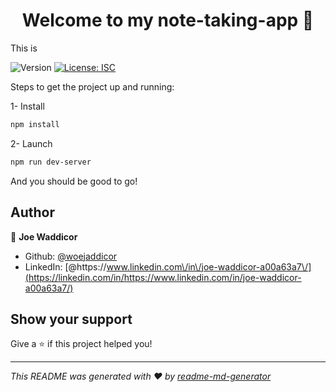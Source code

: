 <h1 align="center">Welcome to my note-taking-app 👋</h1>
<p>This is</p>
<p>
  <img alt="Version" src="https://img.shields.io/badge/version-1.0.0-blue.svg?cacheSeconds=2592000" />
  <a href="#" target="_blank">
    <img alt="License: ISC" src="https://img.shields.io/badge/License-ISC-yellow.svg" />
  </a>
</p>

Steps to get the project up and running:

1- Install

```sh
npm install
```

2- Launch

```sh
npm run dev-server
```

And you should be good to go!

## Author

👤 **Joe Waddicor**

- Github: [@woejaddicor](https://github.com/woejaddicor)
- LinkedIn: [@https:\/\/www.linkedin.com\/in\/joe-waddicor-a00a63a7\/](https://linkedin.com/in/https://www.linkedin.com/in/joe-waddicor-a00a63a7/)

## Show your support

Give a ⭐️ if this project helped you!

---

_This README was generated with ❤️ by [readme-md-generator](https://github.com/kefranabg/readme-md-generator)_
